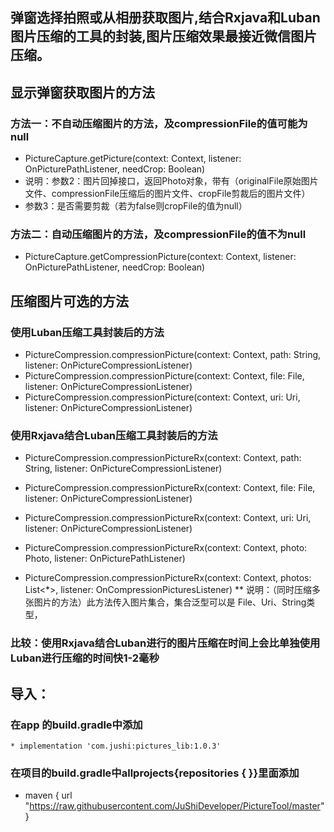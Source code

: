 ## 弹窗选择拍照或从相册获取图片,结合Rxjava和Luban图片压缩的工具的封装,图片压缩效果最接近微信图片压缩。

## 显示弹窗获取图片的方法
### 方法一：不自动压缩图片的方法，及compressionFile的值可能为null
* PictureCapture.getPicture(context: Context, listener: OnPicturePathListener, needCrop: Boolean)
* 说明：参数2：图片回掉接口，返回Photo对象，带有（originalFile原始图片文件、compressionFile压缩后的图片文件、cropFile剪裁后的图片文件）
* 参数3：是否需要剪裁（若为false则cropFile的值为null）

### 方法二：自动压缩图片的方法，及compressionFile的值不为null
* PictureCapture.getCompressionPicture(context: Context, listener: OnPicturePathListener, needCrop: Boolean)

## 压缩图片可选的方法
### 使用Luban压缩工具封装后的方法
* PictureCompression.compressionPicture(context: Context, path: String, listener: OnPictureCompressionListener)
* PictureCompression.compressionPicture(context: Context, file: File, listener: OnPictureCompressionListener)
* PictureCompression.compressionPicture(context: Context, uri: Uri, listener: OnPictureCompressionListener)

### 使用Rxjava结合Luban压缩工具封装后的方法
* PictureCompression.compressionPictureRx(context: Context, path: String, listener: OnPictureCompressionListener)
* PictureCompression.compressionPictureRx(context: Context, file: File, listener: OnPictureCompressionListener)
* PictureCompression.compressionPictureRx(context: Context, uri: Uri, listener: OnPictureCompressionListener)
* PictureCompression.compressionPictureRx(context: Context, photo: Photo, listener: OnPicturePathListener)

* PictureCompression.compressionPictureRx(context: Context, photos: List<*>, listener: OnCompressionPicturesListener)
** 说明：（同时压缩多张图片的方法）此方法传入图片集合，集合泛型可以是 File、Uri、String类型，

### 比较：使用Rxjava结合Luban进行的图片压缩在时间上会比单独使用Luban进行压缩的时间快1-2毫秒

## 导入：
### 在app 的build.gradle中添加
    * implementation 'com.jushi:pictures_lib:1.0.3'

### 在项目的build.gradle中allprojects{repositories { }}里面添加
  * maven { url "https://raw.githubusercontent.com/JuShiDeveloper/PictureTool/master" }